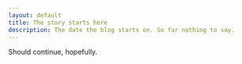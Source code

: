 ```yaml
---
layout: default
title: The story starts here
description: The date the blog starts on. So far nothing to say.
---
```


Should continue, hopefully. 